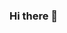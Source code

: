 ### Hi there 👋

<!--
**Nightfunkin/Nightfunkin** is a ✨ _special_ ✨ repository because its `README.md` (this file) appears on your GitHub profile.

Here are some ideas to get you started:

- 🔭 I’m currently working on random project
- 🌱 I’m currently learning github
- 👯 I’m looking to collaborate on scratch
- 🤔 I’m looking for help with animating
- 💬 Ask me about anything!
- ⚡ Fun fact: your gay
-->
